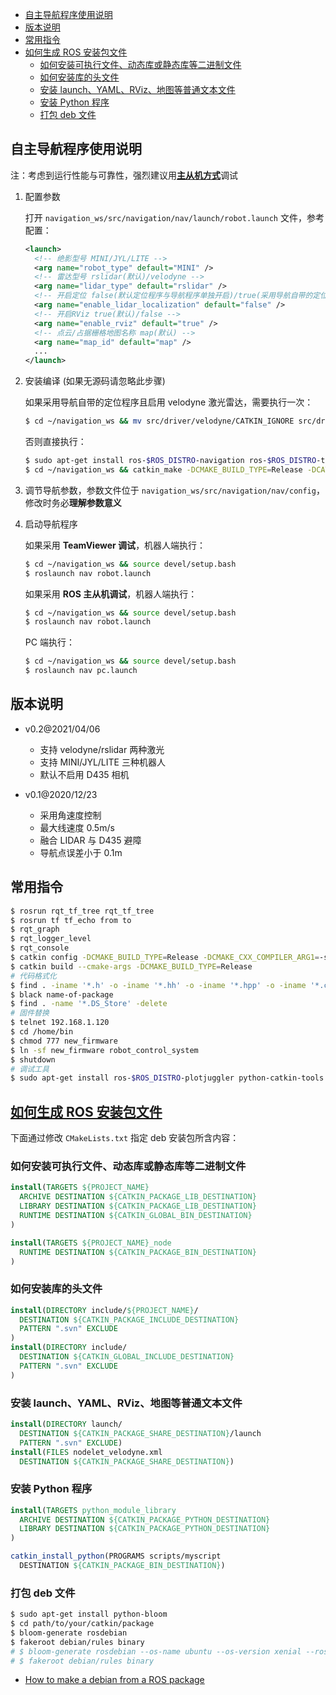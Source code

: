 - [自主导航程序使用说明](#自主导航程序使用说明)
- [版本说明](#版本说明)
- [常用指令](#常用指令)
- [如何生成 ROS 安装包文件](#如何生成-ros-安装包文件)
  - [如何安装可执行文件、动态库或静态库等二进制文件](#如何安装可执行文件动态库或静态库等二进制文件)
  - [如何安装库的头文件](#如何安装库的头文件)
  - [安装 launch、YAML、RViz、地图等普通文本文件](#安装-launchyamlrviz地图等普通文本文件)
  - [安装 Python 程序](#安装-python-程序)
  - [打包 deb 文件](#打包-deb-文件)

## 自主导航程序使用说明

注：考虑到运行性能与可靠性，强烈建议用[**主从机方式**](https://blog.csdn.net/Spacegene/article/details/86499467)调试

1. 配置参数
   
   打开 `navigation_ws/src/navigation/nav/launch/robot.launch` 文件，参考配置：

   ```xml
   <launch>
     <!-- 绝影型号 MINI/JYL/LITE -->
     <arg name="robot_type" default="MINI" />
     <!-- 雷达型号 rslidar(默认)/velodyne -->
     <arg name="lidar_type" default="rslidar" />
     <!-- 开启定位 false(默认定位程序与导航程序单独开启)/true(采用导航自带的定位程序) -->
     <arg name="enable_lidar_localization" default="false" />
     <!-- 开启RViz true(默认)/false -->
     <arg name="enable_rviz" default="true" />
     <!-- 点云/占据栅格地图名称 map(默认) -->
     <arg name="map_id" default="map" />
     ...
   </launch>
   ```

2. 安装编译 (如果无源码请忽略此步骤)
   
   如果采用导航自带的定位程序且启用 velodyne 激光雷达，需要执行一次：

   ```bash
   $ cd ~/navigation_ws && mv src/driver/velodyne/CATKIN_IGNORE src/driver/ros_rslidar
   ```
   否则直接执行：

   ```bash
   $ sudo apt-get install ros-$ROS_DISTRO-navigation ros-$ROS_DISTRO-teb-local-planner ros-$ROS_DISTRO-spatio-temporal-voxel-layer libproj-dev libpcap-dev
   $ cd ~/navigation_ws && catkin_make -DCMAKE_BUILD_TYPE=Release -DCATKIN_WHITELIST_PACKAGES=""
   ```

3. 调节导航参数，参数文件位于 `navigation_ws/src/navigation/nav/config`，修改时务必**理解参数意义**
4. 启动导航程序
   
   如果采用 **TeamViewer 调试**，机器人端执行：
   
   ```bash
   $ cd ~/navigation_ws && source devel/setup.bash
   $ roslaunch nav robot.launch
   ```
   
   如果采用 **ROS 主从机调试**，机器人端执行：
   
   ```bash
   $ cd ~/navigation_ws && source devel/setup.bash
   $ roslaunch nav robot.launch
   ```
   
   PC 端执行：
   
   ```bash
   $ cd ~/navigation_ws && source devel/setup.bash
   $ roslaunch nav pc.launch
   ```
## 版本说明

- v0.2@2021/04/06
  - 支持 velodyne/rslidar 两种激光
  - 支持 MINI/JYL/LITE 三种机器人
  - 默认不启用 D435 相机

- v0.1@2020/12/23
  - 采用角速度控制
  - 最大线速度 0.5m/s
  - 融合 LIDAR 与 D435 避障
  - 导航点误差小于 0.1m

## 常用指令

```bash
$ rosrun rqt_tf_tree rqt_tf_tree
$ rosrun tf tf_echo from to
$ rqt_graph
$ rqt_logger_level
$ rqt_console
$ catkin config -DCMAKE_BUILD_TYPE=Release -DCMAKE_CXX_COMPILER_ARG1=-std=c++11
$ catkin build --cmake-args -DCMAKE_BUILD_TYPE=Release
# 代码格式化
$ find . -iname '*.h' -o -iname '*.hh' -o -iname '*.hpp' -o -iname '*.c' -o -iname '*.cc' -o -iname '*.cpp' | xargs clang-format -i
$ black name-of-package
$ find . -name '*.DS_Store' -delete
# 固件替换
$ telnet 192.168.1.120
$ cd /home/bin
$ chmod 777 new_firmware
$ ln -sf new_firmware robot_control_system
$ shutdown
# 调试工具
$ sudo apt-get install ros-$ROS_DISTRO-plotjuggler python-catkin-tools vim htop
```

## [如何生成 ROS 安装包文件](http://wiki.ros.org/catkin/CMakeLists.txt#Optional_Step:_Specifying_Installable_Targets)

下面通过修改 `CMakeLists.txt` 指定 deb 安装包所含内容：
### 如何安装可执行文件、动态库或静态库等二进制文件

```cmake
install(TARGETS ${PROJECT_NAME}
  ARCHIVE DESTINATION ${CATKIN_PACKAGE_LIB_DESTINATION}
  LIBRARY DESTINATION ${CATKIN_PACKAGE_LIB_DESTINATION}
  RUNTIME DESTINATION ${CATKIN_GLOBAL_BIN_DESTINATION}
)

install(TARGETS ${PROJECT_NAME}_node
  RUNTIME DESTINATION ${CATKIN_PACKAGE_BIN_DESTINATION}
)
```

### 如何安装库的头文件

```cmake
install(DIRECTORY include/${PROJECT_NAME}/
  DESTINATION ${CATKIN_PACKAGE_INCLUDE_DESTINATION}
  PATTERN ".svn" EXCLUDE
)
install(DIRECTORY include/
  DESTINATION ${CATKIN_GLOBAL_INCLUDE_DESTINATION}
  PATTERN ".svn" EXCLUDE
)
```

### 安装 launch、YAML、RViz、地图等普通文本文件

```cmake
install(DIRECTORY launch/
  DESTINATION ${CATKIN_PACKAGE_SHARE_DESTINATION}/launch
  PATTERN ".svn" EXCLUDE)
install(FILES nodelet_velodyne.xml
  DESTINATION ${CATKIN_PACKAGE_SHARE_DESTINATION})
```

### 安装 Python 程序

```cmake
install(TARGETS python_module_library
  ARCHIVE DESTINATION ${CATKIN_PACKAGE_PYTHON_DESTINATION}
  LIBRARY DESTINATION ${CATKIN_PACKAGE_PYTHON_DESTINATION}
)

catkin_install_python(PROGRAMS scripts/myscript
  DESTINATION ${CATKIN_PACKAGE_BIN_DESTINATION})
```

### 打包 deb 文件

```bash
$ sudo apt-get install python-bloom
$ cd path/to/your/catkin/package
$ bloom-generate rosdebian
$ fakeroot debian/rules binary
# $ bloom-generate rosdebian --os-name ubuntu --os-version xenial --ros-distro kinetic
# $ fakeroot debian/rules binary
```

* [How to make a debian from a ROS package](https://gist.github.com/awesomebytes/196eab972a94dd8fcdd69adfe3bd1152)
